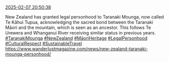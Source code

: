 [2025-02-07 20:50:38](https://mstdn.social/@hill_wanderer/113964576837267519)

New Zealand has granted legal personhood to Taranaki Mounga, now called Te Kāhui Tupua, acknowledging the sacred bond between the Taranaki Māori and the mountain, which is seen as an ancestor. This follows Te Urewera and Whanganui River receiving similar status in previous years. <a href="https://mstdn.social/tags/TaranakiMounga" class="mention hashtag" rel="tag">#TaranakiMounga</a> <a href="https://mstdn.social/tags/NewZealand" class="mention hashtag" rel="tag">#NewZealand</a> <a href="https://mstdn.social/tags/M%C4%81oriHeritage" class="mention hashtag" rel="tag">#MāoriHeritage</a> <a href="https://mstdn.social/tags/LegalPersonhood" class="mention hashtag" rel="tag">#LegalPersonhood</a> <a href="https://mstdn.social/tags/CulturalRespect" class="mention hashtag" rel="tag">#CulturalRespect</a> <a href="https://mstdn.social/tags/SustainableTravel" class="mention hashtag" rel="tag">#SustainableTravel</a> <a href="https://www.wanderlustmagazine.com/news/new-zealand-taranaki-mounga-personhood/" target="_blank" rel="nofollow noopener noreferrer" translate="no">https://www.wanderlustmagazine.com/news/new-zealand-taranaki-mounga-personhood/</a>